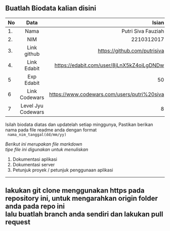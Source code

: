 **Buatlah Biodata kalian disini** <br />
----------------------------------------
|No | Data  | Isian|
|---|:-------:|------:|
|1. |Nama     |   Putri Siva Fauziah    |
|2.| NIM        |   2210312017    |
|3. |Link github |   https://github.com/putrisiva   |
|4.| Link Edabit |   https://edabit.com/user/8jLnX5kZ4oiLgDNDw   |
|5|Exp Edabit   |   50   |
|6| Link Codewars|   https://www.codewars.com/users/putri%20siva   |
|7| Level Jyu Codewars| 8 |

Isilah biodata diatas dan updatelah setiap minggunya,
Pastikan berikan nama pada file readme anda dengan format <br/>
`
nama_nim_tanggal(dd/mm/yy)` 

*Berikut ini merupakan file markdown <br/> tipe file ini digunakan untuk menuliskan*
1. Dokumentasi aplikasi
2. Dokumentasi server
3. Petunjuk proyek / petunjuk penggunaan aplikasi
----
**lakukan git clone menggunakan https pada repository ini, untuk mengarahkan origin folder anda pada repo ini<br/> lalu buatlah branch anda sendiri dan lakukan pull request**
----
